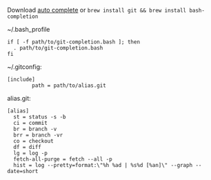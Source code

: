 Download [auto complete](https://github.com/git/git/blob/master/contrib/completion/git-completion.bash) or `brew install git && brew install bash-completion`


~/.bash_profile

```
if [ -f path/to/git-completion.bash ]; then
  . path/to/git-completion.bash
fi
```

~/.gitconfig:

```
[include]
        path = path/to/alias.git
```

alias.git:

```
[alias]
  st = status -s -b
  ci = commit
  br = branch -v
  brr = branch -vr
  co = checkout
  df = diff
  lg = log -p
  fetch-all-purge = fetch --all -p
  hist = log --pretty=format:\"%h %ad | %s%d [%an]\" --graph --date=short
```
